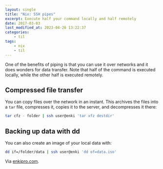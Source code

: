 ```yaml
---
layout: single
title: "Nix: SSH pipes"
excerpt: Execute half your command locally and half remotely
date: 2017-03-03
last_modified_at: 2023-04-26 13:22:37
categories:
    - til
tags:
    - nix
    - til
---
```


One of the benefits of piping is that you can use it over networks and it does wonders for
data transfer. Note that half of the command is executed locally, while the other half is
executed remotely.

## Compressed file transfer

You can copy files over the network in an instant. This archives the files into a
`tar` file, compresses it, copies it to the server, and decompresses it there:

```bash
tar cfz - folder | ssh user@enki 'tar xfz destdir'
```

## Backing up data with dd

You can also create an image of your local data with:

```bash
dd if=/folder/data | ssh user@enki 'dd of=data.iso'
```

Via [enkipro.com](https://app.enkipro.com/#/insight/56f52b879d23a008008ae28f).
